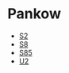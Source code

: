 # Pankow
* [S2](../lines/S2.md)
* [S8](../lines/S8.md)
* [S85](../lines/S85.md)
* [U2](../lines/U2.md)
